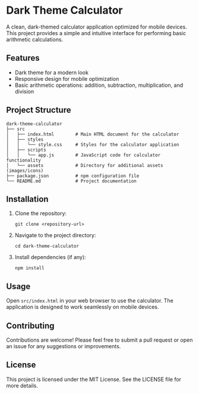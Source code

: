 
# Dark Theme Calculator

A clean, dark-themed calculator application optimized for mobile devices. This project provides a simple and intuitive interface for performing basic arithmetic calculations.

## Features

- Dark theme for a modern look
- Responsive design for mobile optimization
- Basic arithmetic operations: addition, subtraction, multiplication, and division

## Project Structure

```
dark-theme-calculator
├── src
│   ├── index.html        # Main HTML document for the calculator
│   ├── styles
│   │   └── style.css     # Styles for the calculator application
│   ├── scripts
│   │   └── app.js        # JavaScript code for calculator functionality
│   └── assets            # Directory for additional assets (images/icons)
├── package.json          # npm configuration file
└── README.md             # Project documentation
```

## Installation

1. Clone the repository:
   ```
   git clone <repository-url>
   ```
2. Navigate to the project directory:
   ```
   cd dark-theme-calculator
   ```
3. Install dependencies (if any):
   ```
   npm install
   ```

## Usage

Open `src/index.html` in your web browser to use the calculator. The application is designed to work seamlessly on mobile devices.

## Contributing

Contributions are welcome! Please feel free to submit a pull request or open an issue for any suggestions or improvements.

## License

This project is licensed under the MIT License. See the LICENSE file for more details.
